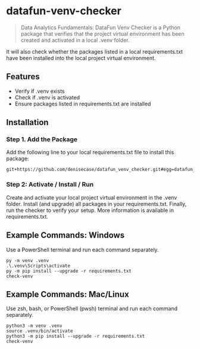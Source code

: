 # datafun-venv-checker

> Data Analytics Fundamentals: DataFun Venv Checker is a Python package that verifies that the project virtual environment has been created and activated in a local .venv folder.

It will also check whether the packages listed in a local requirements.txt have been installed into the local project virtual environment. 

## Features

- Verify if .venv exists
- Check if .venv is activated
- Ensure packages listed in requirements.txt are installed

## Installation

### Step 1. Add the Package

Add the following line to your local requirements.txt file to install this package:

```
git+https://github.com/denisecase/datafun_venv_checker.git#egg=datafun_venv_checker

```

### Step 2: Activate / Install / Run 

Create and activate your local project virtual environment in the .venv folder. 
Install (and upgrade) all packages in your requirements.txt.
Finally, run the checker to verify your setup.
More information is available in requirements.txt.


## Example Commands: Windows

Use a PowerShell terminal and run each command separately. 

```shell
py -m venv .venv
.\.venv\Scripts\activate
py -m pip install --upgrade -r requirements.txt
check-venv
```

## Example Commands: Mac/Linux

Use zsh, bash, or PowerShell (pwsh) terminal and run each command separately.

```shell
python3 -m venv .venv
source .venv/bin/activate
python3 -m pip install --upgrade -r requirements.txt
check-venv
```

